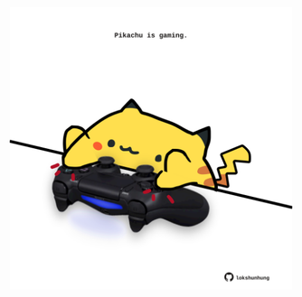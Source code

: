 <!-- built at 23/12/2023, 19:00:40 UTC -->
<p align="center">
  <img width="500" height="500" src="./ReadmeImage.svg">
</p>
